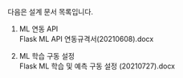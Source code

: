다음은 설계 문서 목록입니다.

1. ML 연동 API   
    Flask ML API 연동규격서(20210608).docx
   
2. ML 학습 구동 설정   
    Flask ML 학습 및 예측 구동 설정 (20210727).docx